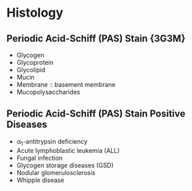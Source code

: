 # Histology

## Periodic Acid-Schiff (PAS) Stain {3G3M}

- Glycogen
- Glycoprotein
- Glycolipid
- Mucin
- Membrane :: basement membrane
- Mucopolysaccharides

## Periodic Acid-Schiff (PAS) Stain Positive Diseases

- α<sub>1</sub>-antitrypsin deficiency
- Acute lymphoblastic leukemia (ALL)
- Fungal infection
- Glycogen storage diseases (GSD)
- Nodular glomerulosclerosis
- Whipple disease
